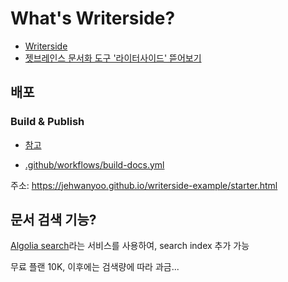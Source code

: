 # What's Writerside?

- [Writerside](https://www.jetbrains.com/ko-kr/writerside/)
- [젯브레인스 문서화 도구 '라이터사이드' 뜯어보기](https://yozm.wishket.com/magazine/detail/2314/)

## 배포

### Build & Publish

- [참고](https://www.jetbrains.com/help/writerside/deploy-docs-to-github-pages.html)

- [.github/workflows/build-docs.yml](.github/workflows/build-docs.yml)

주소: https://jehwanyoo.github.io/writerside-example/starter.html

## 문서 검색 기능?

[Algolia search](https://www.jetbrains.com/help/writerside/configure-search.html)라는 서비스를 사용하여, search index 추가 가능

무료 플랜 10K, 이후에는 검색량에 따라 과금...
